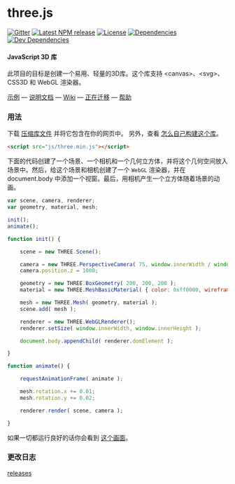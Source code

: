 three.js
========

[![Gitter][gitter-badge]][gitter-badge-url]
[![Latest NPM release][npm-badge]][npm-badge-url]
[![License][license-badge]][license-badge-url]
[![Dependencies][dependencies-badge]][dependencies-badge-url]
[![Dev Dependencies][devDependencies-badge]][devDependencies-badge-url]

#### JavaScript 3D 库 ####

此项目的目标是创建一个易用、轻量的3D库。这个库支持 &lt;canvas&gt;、&lt;svg&gt;、CSS3D 和 WebGL 渲染器。

[示例](http://threejs.org/examples/) &mdash;
[说明文档](http://threejs.org/docs/) &mdash;
[Wiki](https://github.com/mrdoob/three.js/wiki) &mdash;
[正在迁移](https://github.com/mrdoob/three.js/wiki/Migration-Guide) &mdash;
[帮助](http://stackoverflow.com/questions/tagged/three.js)

### 用法 ###

下载 [压缩库文件](http://threejs.org/build/three.min.js) 并将它包含在你的网页中。
另外，查看 [怎么自己构建这个库](https://github.com/mrdoob/three.js/wiki/Build-instructions)。

```html
<script src="js/three.min.js"></script>
```

下面的代码创建了一个场景、一个相机和一个几何立方体，并将这个几何空间放入场景中。然后，给这个场景和相机创建了一个 `WebGL` 渲染器，并在 document.body 中添加一个视窗。最后，用相机产生一个立方体随着场景的动画。

```javascript
var scene, camera, renderer;
var geometry, material, mesh;

init();
animate();

function init() {

	scene = new THREE.Scene();

	camera = new THREE.PerspectiveCamera( 75, window.innerWidth / window.innerHeight, 1, 10000 );
	camera.position.z = 1000;

	geometry = new THREE.BoxGeometry( 200, 200, 200 );
	material = new THREE.MeshBasicMaterial( { color: 0xff0000, wireframe: true } );

	mesh = new THREE.Mesh( geometry, material );
	scene.add( mesh );

	renderer = new THREE.WebGLRenderer();
	renderer.setSize( window.innerWidth, window.innerHeight );

	document.body.appendChild( renderer.domElement );

}

function animate() {

	requestAnimationFrame( animate );

	mesh.rotation.x += 0.01;
	mesh.rotation.y += 0.02;

	renderer.render( scene, camera );

}
```

如果一切都运行良好的话你会看到 [这个画面](https://jsfiddle.net/hfj7gm6t/)。

### 更改日志 ###

[releases](https://github.com/mrdoob/three.js/releases)



[gitter-badge]: https://badges.gitter.im/mrdoob/three.js.svg
[gitter-badge-url]: https://gitter.im/mrdoob/three.js
[npm-badge]: https://img.shields.io/npm/v/three.svg
[npm-badge-url]: https://www.npmjs.com/package/three
[license-badge]: https://img.shields.io/npm/l/three.svg
[license-badge-url]: ./LICENSE
[dependencies-badge]: https://img.shields.io/david/mrdoob/three.js.svg
[dependencies-badge-url]: https://david-dm.org/mrdoob/three.js
[devDependencies-badge]: https://img.shields.io/david/dev/mrdoob/three.js.svg
[devDependencies-badge-url]: https://david-dm.org/mrdoob/three.js#info=devDependencies
